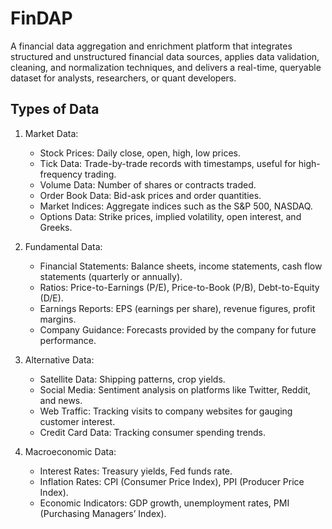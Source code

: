 # FinDAP
A financial data aggregation and enrichment platform that integrates structured and unstructured financial data sources, applies data validation, cleaning, and normalization techniques, and delivers a real-time, queryable dataset for analysts, researchers, or quant developers.

## Types of Data
1. Market Data:
    - Stock Prices: Daily close, open, high, low prices.
    - Tick Data: Trade-by-trade records with timestamps, useful for high-frequency trading.
    - Volume Data: Number of shares or contracts traded.
    - Order Book Data: Bid-ask prices and order quantities.
    - Market Indices: Aggregate indices such as the S&P 500, NASDAQ.
    - Options Data: Strike prices, implied volatility, open interest, and Greeks.

2. Fundamental Data:
    - Financial Statements: Balance sheets, income statements, cash flow statements (quarterly or annually).
    - Ratios: Price-to-Earnings (P/E), Price-to-Book (P/B), Debt-to-Equity (D/E).
    - Earnings Reports: EPS (earnings per share), revenue figures, profit margins.
    - Company Guidance: Forecasts provided by the company for future performance.

3. Alternative Data:
    - Satellite Data: Shipping patterns, crop yields.
    - Social Media: Sentiment analysis on platforms like Twitter, Reddit, and news.
    - Web Traffic: Tracking visits to company websites for gauging customer interest.
    - Credit Card Data: Tracking consumer spending trends.

4. Macroeconomic Data:
    - Interest Rates: Treasury yields, Fed funds rate.
    - Inflation Rates: CPI (Consumer Price Index), PPI (Producer Price Index).
    - Economic Indicators: GDP growth, unemployment rates, PMI (Purchasing Managers’ Index).
